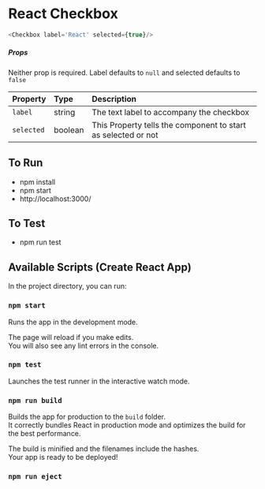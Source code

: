 # React Checkbox

```js
<Checkbox label='React' selected={true}/>
```

##### Props

Neither prop is required. Label defaults to `null` and selected defaults to `false`

| Property | Type | Description
:---|:---|:---
| `label` | string | The text label to accompany the checkbox |
| `selected` | boolean | This Property tells the component to start as selected or not |


## To Run
- npm install
- npm start
- http://localhost:3000/

## To Test
- npm run test


## Available Scripts (Create React App)

In the project directory, you can run:

### `npm start`

Runs the app in the development mode.<br>

The page will reload if you make edits.<br>
You will also see any lint errors in the console.

### `npm test`

Launches the test runner in the interactive watch mode.<br>

### `npm run build`

Builds the app for production to the `build` folder.<br>
It correctly bundles React in production mode and optimizes the build for the best performance.

The build is minified and the filenames include the hashes.<br>
Your app is ready to be deployed!

### `npm run eject`
